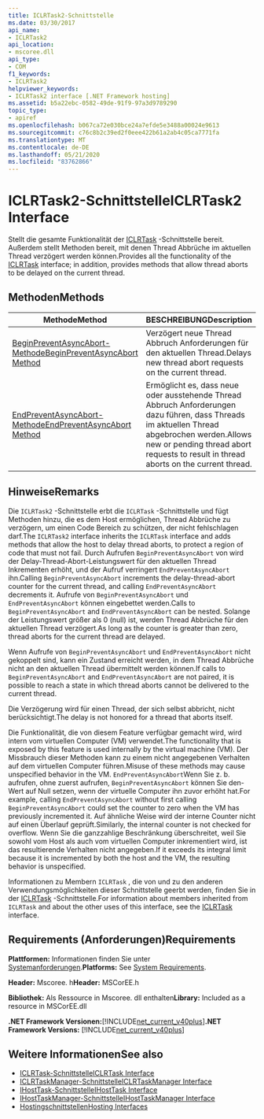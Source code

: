 ```yaml
---
title: ICLRTask2-Schnittstelle
ms.date: 03/30/2017
api_name:
- ICLRTask2
api_location:
- mscoree.dll
api_type:
- COM
f1_keywords:
- ICLRTask2
helpviewer_keywords:
- ICLRTask2 interface [.NET Framework hosting]
ms.assetid: b5a22ebc-0582-49de-91f9-97a3d9789290
topic_type:
- apiref
ms.openlocfilehash: b067ca72e030bce24a7efde5e3488a00024e9613
ms.sourcegitcommit: c76c8b2c39ed2f0eee422b61a2ab4c05ca7771fa
ms.translationtype: MT
ms.contentlocale: de-DE
ms.lasthandoff: 05/21/2020
ms.locfileid: "83762866"
---
```

# <a name="iclrtask2-interface"></a><span data-ttu-id="cd200-102">ICLRTask2-Schnittstelle</span><span class="sxs-lookup"><span data-stu-id="cd200-102">ICLRTask2 Interface</span></span>
<span data-ttu-id="cd200-103">Stellt die gesamte Funktionalität der [ICLRTask](iclrtask-interface.md) -Schnittstelle bereit. Außerdem stellt Methoden bereit, mit denen Thread Abbrüche im aktuellen Thread verzögert werden können.</span><span class="sxs-lookup"><span data-stu-id="cd200-103">Provides all the functionality of the [ICLRTask](iclrtask-interface.md) interface; in addition, provides methods that allow thread aborts to be delayed on the current thread.</span></span>  
  
## <a name="methods"></a><span data-ttu-id="cd200-104">Methoden</span><span class="sxs-lookup"><span data-stu-id="cd200-104">Methods</span></span>  
  
|<span data-ttu-id="cd200-105">Methode</span><span class="sxs-lookup"><span data-stu-id="cd200-105">Method</span></span>|<span data-ttu-id="cd200-106">BESCHREIBUNG</span><span class="sxs-lookup"><span data-stu-id="cd200-106">Description</span></span>|  
|------------|-----------------|  
|[<span data-ttu-id="cd200-107">BeginPreventAsyncAbort-Methode</span><span class="sxs-lookup"><span data-stu-id="cd200-107">BeginPreventAsyncAbort Method</span></span>](iclrtask2-beginpreventasyncabort-method.md)|<span data-ttu-id="cd200-108">Verzögert neue Thread Abbruch Anforderungen für den aktuellen Thread.</span><span class="sxs-lookup"><span data-stu-id="cd200-108">Delays new thread abort requests on the current thread.</span></span>|  
|[<span data-ttu-id="cd200-109">EndPreventAsyncAbort-Methode</span><span class="sxs-lookup"><span data-stu-id="cd200-109">EndPreventAsyncAbort Method</span></span>](iclrtask2-endpreventasyncabort-method.md)|<span data-ttu-id="cd200-110">Ermöglicht es, dass neue oder ausstehende Thread Abbruch Anforderungen dazu führen, dass Threads im aktuellen Thread abgebrochen werden.</span><span class="sxs-lookup"><span data-stu-id="cd200-110">Allows new or pending thread abort requests to result in thread aborts on the current thread.</span></span>|  
  
## <a name="remarks"></a><span data-ttu-id="cd200-111">Hinweise</span><span class="sxs-lookup"><span data-stu-id="cd200-111">Remarks</span></span>  
 <span data-ttu-id="cd200-112">Die `ICLRTask2` -Schnittstelle erbt die `ICLRTask` -Schnittstelle und fügt Methoden hinzu, die es dem Host ermöglichen, Thread Abbrüche zu verzögern, um einen Code Bereich zu schützen, der nicht fehlschlagen darf.</span><span class="sxs-lookup"><span data-stu-id="cd200-112">The `ICLRTask2` interface inherits the `ICLRTask` interface and adds methods that allow the host to delay thread aborts, to protect a region of code that must not fail.</span></span> <span data-ttu-id="cd200-113">Durch Aufrufen `BeginPreventAsyncAbort` von wird der Delay-Thread-Abort-Leistungswert für den aktuellen Thread Inkrementen erhöht, und der Aufruf verringert `EndPreventAsyncAbort` ihn.</span><span class="sxs-lookup"><span data-stu-id="cd200-113">Calling `BeginPreventAsyncAbort` increments the delay-thread-abort counter for the current thread, and calling `EndPreventAsyncAbort` decrements it.</span></span> <span data-ttu-id="cd200-114">Aufrufe von `BeginPreventAsyncAbort` und `EndPreventAsyncAbort` können eingebettet werden.</span><span class="sxs-lookup"><span data-stu-id="cd200-114">Calls to `BeginPreventAsyncAbort` and `EndPreventAsyncAbort` can be nested.</span></span> <span data-ttu-id="cd200-115">Solange der Leistungswert größer als 0 (null) ist, werden Thread Abbrüche für den aktuellen Thread verzögert.</span><span class="sxs-lookup"><span data-stu-id="cd200-115">As long as the counter is greater than zero, thread aborts for the current thread are delayed.</span></span>  
  
 <span data-ttu-id="cd200-116">Wenn Aufrufe von `BeginPreventAsyncAbort` und `EndPreventAsyncAbort` nicht gekoppelt sind, kann ein Zustand erreicht werden, in dem Thread Abbrüche nicht an den aktuellen Thread übermittelt werden können.</span><span class="sxs-lookup"><span data-stu-id="cd200-116">If calls to `BeginPreventAsyncAbort` and `EndPreventAsyncAbort` are not paired, it is possible to reach a state in which thread aborts cannot be delivered to the current thread.</span></span>  
  
 <span data-ttu-id="cd200-117">Die Verzögerung wird für einen Thread, der sich selbst abbricht, nicht berücksichtigt.</span><span class="sxs-lookup"><span data-stu-id="cd200-117">The delay is not honored for a thread that aborts itself.</span></span>  
  
 <span data-ttu-id="cd200-118">Die Funktionalität, die von diesem Feature verfügbar gemacht wird, wird intern vom virtuellen Computer (VM) verwendet.</span><span class="sxs-lookup"><span data-stu-id="cd200-118">The functionality that is exposed by this feature is used internally by the virtual machine (VM).</span></span> <span data-ttu-id="cd200-119">Der Missbrauch dieser Methoden kann zu einem nicht angegebenen Verhalten auf dem virtuellen Computer führen.</span><span class="sxs-lookup"><span data-stu-id="cd200-119">Misuse of these methods may cause unspecified behavior in the VM.</span></span> <span data-ttu-id="cd200-120">`EndPreventAsyncAbort`Wenn Sie z. b. aufrufen, ohne zuerst aufrufen, `BeginPreventAsyncAbort` können Sie den-Wert auf Null setzen, wenn der virtuelle Computer ihn zuvor erhöht hat.</span><span class="sxs-lookup"><span data-stu-id="cd200-120">For example, calling `EndPreventAsyncAbort` without first calling `BeginPreventAsyncAbort` could set the counter to zero when the VM has previously incremented it.</span></span> <span data-ttu-id="cd200-121">Auf ähnliche Weise wird der interne Counter nicht auf einen Überlauf geprüft.</span><span class="sxs-lookup"><span data-stu-id="cd200-121">Similarly, the internal counter is not checked for overflow.</span></span> <span data-ttu-id="cd200-122">Wenn Sie die ganzzahlige Beschränkung überschreitet, weil Sie sowohl vom Host als auch vom virtuellen Computer inkrementiert wird, ist das resultierende Verhalten nicht angegeben.</span><span class="sxs-lookup"><span data-stu-id="cd200-122">If it exceeds its integral limit because it is incremented by both the host and the VM, the resulting behavior is unspecified.</span></span>  
  
 <span data-ttu-id="cd200-123">Informationen zu Membern `ICLRTask` , die von und zu den anderen Verwendungsmöglichkeiten dieser Schnittstelle geerbt werden, finden Sie in der [ICLRTask](iclrtask-interface.md) -Schnittstelle.</span><span class="sxs-lookup"><span data-stu-id="cd200-123">For information about members inherited from `ICLRTask` and about the other uses of this interface, see the [ICLRTask](iclrtask-interface.md) interface.</span></span>  
  
## <a name="requirements"></a><span data-ttu-id="cd200-124">Requirements (Anforderungen)</span><span class="sxs-lookup"><span data-stu-id="cd200-124">Requirements</span></span>  
 <span data-ttu-id="cd200-125">**Plattformen:** Informationen finden Sie unter [Systemanforderungen](../../get-started/system-requirements.md).</span><span class="sxs-lookup"><span data-stu-id="cd200-125">**Platforms:** See [System Requirements](../../get-started/system-requirements.md).</span></span>  
  
 <span data-ttu-id="cd200-126">**Header:** Mscoree. h</span><span class="sxs-lookup"><span data-stu-id="cd200-126">**Header:** MSCorEE.h</span></span>  
  
 <span data-ttu-id="cd200-127">**Bibliothek:** Als Ressource in Mscoree. dll enthalten</span><span class="sxs-lookup"><span data-stu-id="cd200-127">**Library:** Included as a resource in MSCorEE.dll</span></span>  
  
 <span data-ttu-id="cd200-128">**.NET Framework Versionen:**[!INCLUDE[net_current_v40plus](../../../../includes/net-current-v40plus-md.md)]</span><span class="sxs-lookup"><span data-stu-id="cd200-128">**.NET Framework Versions:** [!INCLUDE[net_current_v40plus](../../../../includes/net-current-v40plus-md.md)]</span></span>  
  
## <a name="see-also"></a><span data-ttu-id="cd200-129">Weitere Informationen</span><span class="sxs-lookup"><span data-stu-id="cd200-129">See also</span></span>

- [<span data-ttu-id="cd200-130">ICLRTask-Schnittstelle</span><span class="sxs-lookup"><span data-stu-id="cd200-130">ICLRTask Interface</span></span>](iclrtask-interface.md)
- [<span data-ttu-id="cd200-131">ICLRTaskManager-Schnittstelle</span><span class="sxs-lookup"><span data-stu-id="cd200-131">ICLRTaskManager Interface</span></span>](iclrtaskmanager-interface.md)
- [<span data-ttu-id="cd200-132">IHostTask-Schnittstelle</span><span class="sxs-lookup"><span data-stu-id="cd200-132">IHostTask Interface</span></span>](ihosttask-interface.md)
- [<span data-ttu-id="cd200-133">IHostTaskManager-Schnittstelle</span><span class="sxs-lookup"><span data-stu-id="cd200-133">IHostTaskManager Interface</span></span>](ihosttaskmanager-interface.md)
- [<span data-ttu-id="cd200-134">Hostingschnittstellen</span><span class="sxs-lookup"><span data-stu-id="cd200-134">Hosting Interfaces</span></span>](hosting-interfaces.md)
